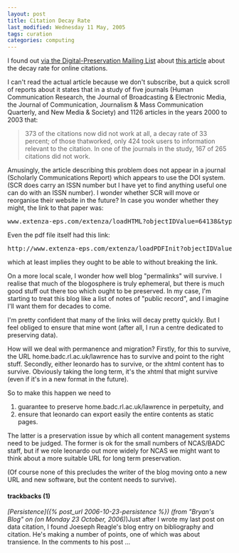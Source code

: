 ```yaml
---
layout: post
title: Citation Decay Rate
last_modified: Wednesday 11 May, 2005
tags: curation
categories: computing
---
```

I found out [via the Digital-Preservation Mailing List](http://www.jiscmail.ac.uk/cgi-bin/webadmin?A2=ind0504&amp;L=digital-preservation&amp;T=0&amp;F=&amp;S=&amp;P=450) about [this article](http://www.extenza-eps.com/extenza/loadHTML?objectIDValue=64138&amp;type=abstract) about the decay rate for online citations.

I can't read the actual article because we don't subscribe, but a quick scroll of reports about it states that in a study of five journals (Human Communication Research, the Journal of Broadcasting &amp; Electronic Media, the Journal of Communication, Journalism &amp; Mass Communication Quarterly, and New Media &amp; Society) and 1126 articles in the years 2000 to 2003 that:
<blockquote>373 of the citations now did not work at all, a decay rate of 33 percent; of those thatworked, only 424 took users to information relevant to the citation. In one of the journals in the study, 167 of 265 citations did not work.
</blockquote>

Amusingly, the article describing this problem does not appear in a journal (Scholarly Communications Report) which appears to use the DOI system. (SCR does carry an ISSN number but I have yet to find anything useful one can do with an ISSN number). I wonder whether SCR will move or reorganise their website in the future? In case you wonder whether they might, the link to that paper was:<pre>
www.extenza-eps.com/extenza/loadHTML?objectIDValue=64138&amp;type=abstract</pre>
Even the pdf file itself had this link:<pre>
http://www.extenza-eps.com/extenza/loadPDFInit?objectIDValue=64138</pre>
which at least implies they ought to be able to without breaking the link.

On a more local scale, I wonder how well blog "permalinks" will survive. I realise that much of the blogosphere is truly ephemeral, but there is much good stuff out there too which ought to be preserved. In my case, I'm starting to treat this blog like a list of notes of "public record", and I imagine I'll want them for decades to come.

I'm pretty confident that many of the links will decay pretty quickly. But I feel obliged to ensure that mine wont (after all, I run a centre dedicated to preserving data).

How will we deal with permanence and migration? Firstly, for this to survive, the URL home.badc.rl.ac.uk/lawrence has to survive and point to the right stuff. Secondly, either leonardo has to survive, or the xhtml content has to survive. Obviously taking the long term, it's the xhtml that might survive (even if it's in a new format in the future).

So to make this happen we need to1. guarantee to preserve home.badc.rl.ac.uk/lawrence in perpetuity, and1. ensure that leonardo can export easily the entire contents as static pages.

The latter is a preservation issue by which all content management systems need to be judged. The former is ok for the small numbers of NCAS/BADC staff, but if we role leonardo out more widely for NCAS we might want to think about a more suitable URL for long term preservation.

(Of course none of this precludes the writer of the blog moving onto a new URL and new software, but the content needs to survive).

#### trackbacks (1)
*[Persistence]({% post_url 2006-10-23-persistence %}) (from "Bryan's Blog" on (on Monday 23 October, 2006)*)Just after I wrote my last post on data citation, I found Joeseph Reagle's blog entry on bibliography and citation. He's making a number of points, one of which was about transience. In the comments to his post ...
